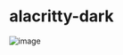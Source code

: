 # alacritty-dark
![image](https://user-images.githubusercontent.com/73754041/201489251-686ba6d7-9ce8-4fe5-918a-7505ffea20e7.png)
